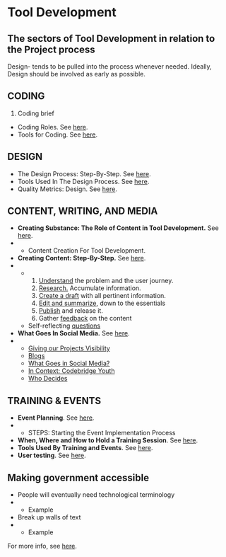# Tool Development

## The sectors of Tool Development in relation to the Project process

Design- tends to be pulled into the process whenever needed. Ideally, Design should be involved as early as possible.&#x20;

## CODING

1. Coding brief

* Coding Roles. See [here](coding-roles.md).
* Tools for Coding. See [here](the-lego-collection-tools-for-coding.md).





## DESIGN

* The Design Process: Step-By-Step. See [here](the-design-process-paint-by-numbers.md).
* Tools Used In The Design Process. See [here](the-pencil-case-tools-used-in-design.md).
* Quality Metrics: Design. See [here](metrics-used-to-judge-design-quality.md).



## CONTENT, WRITING, AND MEDIA

* **Creating Substance: The Role of Content in Tool Development.** See[ here](creating-substance-content-in-tool-development.md).&#x20;
*
  * Content Creation For Tool Development.
* **Creating Content: Step-By-Step.** See [here](whats-in-the-bag-packing-content-with-a-destination-in-mind.md).&#x20;
*
  *
    1. [Understand](whats-in-the-bag-packing-content-with-a-destination-in-mind.md#1-understand-the-problem-and-the-user-journey) the problem and the user journey.&#x20;
    2. [Research.](whats-in-the-bag-packing-content-with-a-destination-in-mind.md#2-research-accumulate-information) Accumulate information.&#x20;
    3. [Create a draft](whats-in-the-bag-packing-content-with-a-destination-in-mind.md#3-create-a-draft-with-all-pertinent-information) with all pertinent information.
    4. [Edit and summarize](whats-in-the-bag-packing-content-with-a-destination-in-mind.md#4-edit-and-summarize-down-to-the-essentials), down to the essentials
    5. [Publish](whats-in-the-bag-packing-content-with-a-destination-in-mind.md#5-publish-and-release-it) and release it.&#x20;
    6. Gather [feedback](whats-in-the-bag-packing-content-with-a-destination-in-mind.md#6-gather-feedback-on-the-content) on the content
  * Self-reflecting [questions](whats-in-the-bag-packing-content-with-a-destination-in-mind.md#self-reflect)
* **What Goes In Social Media.** See [here](he-said-she-said-what-goes-in-social-media.md).
*
  * [Giving our Projects Visibility](he-said-she-said-what-goes-in-social-media.md#giving-our-projects-visibility)
  * [Blogs](he-said-she-said-what-goes-in-social-media.md#blogs)
  * [What Goes in Social Media?](he-said-she-said-what-goes-in-social-media.md#what-goes-on-social-media)
  * [In Context: Codebridge Youth](he-said-she-said-what-goes-in-social-media.md#in-context-codebridge-youth)
  * [Who Decides](he-said-she-said-what-goes-in-social-media.md#who-decides)

## TRAINING & EVENTS

* **Event Planning**. See [here](the-art-of-war-an-event-planners-guide.md).
*
  * STEPS: Starting the Event Implementation Process
* **When, Where and How to Hold a Training Session**. See [here](when-where-and-how-to-hold-a-training-session.md).
* **Tools Used By Training and Events**. See [here](membership-cards-from-crossfit-to-starbucks-tools-used-by-training-and-events.md).
* **User testing**. See [here](user-testing.md).&#x20;

## Making government accessible

* People will eventually need technological terminology
*
  * Example
* Break up walls of text
*
  * Example

For more info, see [here](making-government-accessible.md).



